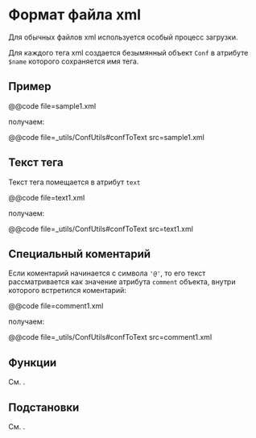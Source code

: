 
Формат файла xml
================

Для обычных файлов xml используется особый процесс загрузки.

Для каждого тега xml создается безымянный объект `Conf` в атрибуте 
`$name` которого сохраняется имя тега.

Пример
------

@@code file=sample1.xml

получаем:
 
@@code file=_utils/ConfUtils#confToText
    src=sample1.xml 


Текст тега
----------

Текст тега помещается в атрибут `text`

@@code file=text1.xml

получаем:
 
@@code file=_utils/ConfUtils#confToText
    src=text1.xml
         

Специальный коментарий
----------------------

Если коментарий начинается с символа `'@'`, то его текст рассматривается как 
значение атрибута `comment` объекта, внутри которого встретился коментарий:

@@code file=comment1.xml

получаем:
 
@@code file=_utils/ConfUtils#confToText
    src=comment1.xml
    
     
Функции
-------

См. [](conf-cfx.md#func).


Подстановки
-----------

См. [](conf-cfx.md#subst).





